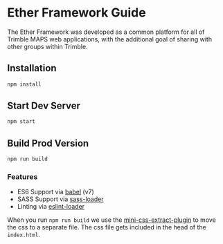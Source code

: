 # Ether Framework Guide

The Ether Framework was developed as a common platform for all of Trimble MAPS web applications, with the additional goal of sharing with other groups within Trimble.

## Installation

```bash
npm install
```

## Start Dev Server

```bash
npm start
```

## Build Prod Version

```bash
npm run build
```

### Features

* ES6 Support via [babel](https://babeljs.io/) (v7)
* SASS Support via [sass-loader](https://github.com/jtangelder/sass-loader)
* Linting via [eslint-loader](https://github.com/MoOx/eslint-loader)

When you run `npm run build` we use the [mini-css-extract-plugin](https://github.com/webpack-contrib/mini-css-extract-plugin) to move the css to a separate file. The css file gets included in the head of the `index.html`.
